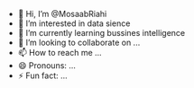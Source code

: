 - 👋 Hi, I’m @MosaabRiahi
- 👀 I’m interested in data sience 
- 🌱 I’m currently learning  bussines intelligence
- 💞️ I’m looking to collaborate on ...
- 📫 How to reach me ...
- 😄 Pronouns: ...
- ⚡ Fun fact: ...

<!---
MosaabRiahi/MosaabRiahi is a ✨ special ✨ repository because its `README.md` (this file) appears on your GitHub profile.
You can click the Preview link to take a look at your changes.
--->

